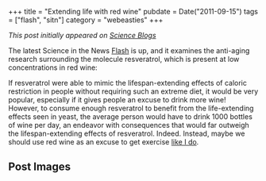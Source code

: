 +++
title = "Extending life with red wine"
pubdate = Date("2011-09-15")
tags = ["flash", "sitn"]
category = "webeasties"
+++

_This post initially appeared on [Science Blogs](http://scienceblogs.com/webeasties)_

The latest Science in the News [Flash](https://sitn.hms.harvard.edu/sitnflash_wp/2011/09/issue101/) is up, and it examines the anti-aging research surrounding the molecule resveratrol, which is present at low concentrations in red wine:

If resveratrol were able to mimic the lifespan-extending effects of caloric restriction in people without requiring such an extreme diet, it would be very popular, especially if it gives people an excuse to drink more wine!  However, to consume enough resveratrol to benefit from the life-extending effects seen in yeast, the average person would have to drink 1000 bottles of wine per day, an endeavor with consequences that would far outweigh the lifespan-extending effects of resveratrol. 
Indeed. Instead, maybe we should use red wine as an excuse to get exercise [like I do](http://scienceblogs.com/webeasties/2011/07/detour_to_the_top_of_a_mountai.php).

      
  

 ## Post Images


